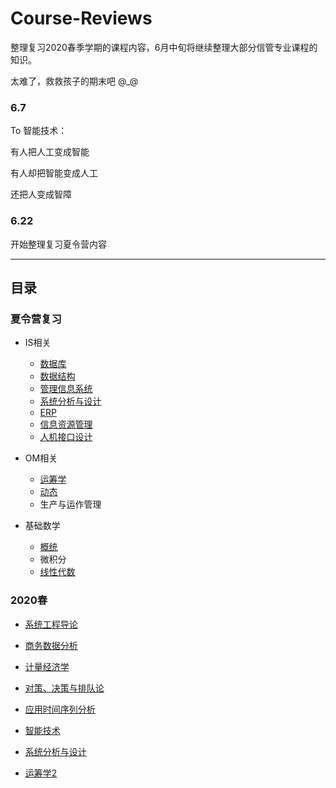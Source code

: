 # Course-Reviews

整理复习2020春季学期的课程内容，6月中旬将继续整理大部分信管专业课程的知识。

太难了，救救孩子的期末吧 @_@

### 6.7

To 智能技术：

有人把人工变成智能

有人却把智能变成人工

还把人变成智障

### 6.22

开始整理复习夏令营内容

---

## 目录

### 夏令营复习

- IS相关
    - [数据库](2020-summer/Database.md)
    - [数据结构](2020-summer/DSA.md)
    - [管理信息系统](2020-summer/MIS.md)
    - [系统分析与设计](2020-spring/SAD.md)
    - [ERP](2020-summer/IS/ERP.md)
    - [信息资源管理](2020-summer/IS/IRM.md)
    - [人机接口设计](2020-summer/IS/HCI.md)

- OM相关
    - [运筹学](2020-summer/OM/OR.md)
    - [动态](2020-summer/OM/Dynamic_systems.md)
    - 生产与运作管理

- 基础数学
    - [概统](2020-summer/Math/Statistics.md)
    - 微积分
    - [线性代数](2020-summer/Math/Linear_algebra.md)

### 2020春

- [系统工程导论](2020-spring/Intro_to_System_Engineering.md)

- [商务数据分析](2020-spring/BDA.md)

- [计量经济学](2020-spring/Econometrics.md)

- [对策、决策与排队论](2020-spring/GDQ.md)

- [应用时间序列分析](2020-spring/TSA.md)

- [智能技术](2020-spring/AI.md)

- [系统分析与设计](2020-spring/SAD.md)

- [运筹学2](2020-spring/OR2.md)

